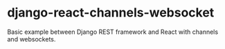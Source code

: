 # django-react-channels-websocket
Basic example between Django REST framework and React with channels and websockets.

